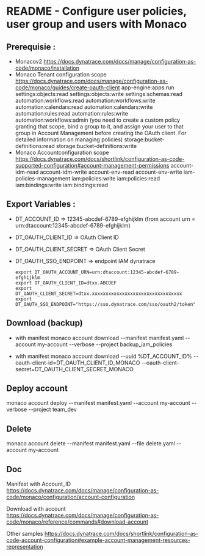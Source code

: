 # README - Configure user policies, user group and users with Monaco

## Prerequisie :
- Monacov2 https://docs.dynatrace.com/docs/manage/configuration-as-code/monaco/installation
- Monaco Tenant configuration scope https://docs.dynatrace.com/docs/manage/configuration-as-code/monaco/guides/create-oauth-client
	app-engine:apps:run
	settings:objects:read
	settings:objects:write
	settings:schemas:read
	automation:workflows:read
	automation:workflows:write
	automation:calendars:read
	automation:calendars:write
	automation:rules:read
	automation:rules:write
	automation:workflows:admin (you need to create a custom policy granting that scope, bind a group to it, and assign your user to that group in Account Management before creating the OAuth client. For detailed information on managing policies)
	storage:bucket-definitions:read
	storage:bucket-definitions:write
- Monaco Accountconfiguration scope https://docs.dynatrace.com/docs/shortlink/configuration-as-code-supported-configuration#account-management-permissions
	account-idm-read
	account-idm-write
	account-env-read
	account-env-write
	iam-policies-management
	iam:policies:write
	iam:policies:read
	iam:bindings:write
	iam:bindings:read

## Export Variables :
- DT_ACCOUNT_ID => 12345-abcdef-6789-efghijklm (from account urn = urn:dtaccount:12345-abcdef-6789-efghijklm)
- DT_OAUTH_CLIENT_ID => OAuth Client ID
- DT_OAUTH_CLIENT_SECRET => OAuth Client Secret
- DT_OAUTH_SSO_ENDPOINT => endpoint IAM dynatrace  

      export DT_OAUTH_ACCOUNT_URN=urn:dtaccount:12345-abcdef-6789-efghijklm
      export DT_OAUTH_CLIENT_ID=dtxx.ABCDEF
      export DT_OAUTH_CLIENT_SECRET=dtxx.xxxxxxxxxxxxxxxxxxxxxxxxxxxxxxxxx
      export DT_OAUTH_SSO_ENDPOINT="https://sso.dynatrace.com/sso/oauth2/token"

## Download (backup)
- with manifest
	monaco account download --manifest manifest.yaml --account my-account --verbose --project backup_iam_policies

- with manifest
	monaco account download --uuid %DT_ACCOUNT_ID% --oauth-client-id=DT_OAUTH_CLIENT_ID_MONACO --oauth-client-secret=DT_OAUTH_CLIENT_SECRET_MONACO

## Deploy account
monaco account deploy --manifest manifest.yaml --account my-account --verbose --project team_dev

## Delete
monaco account delete --manifest manifest.yaml --file delete.yaml --account my-account

## Doc
Manifest with Account_ID
https://docs.dynatrace.com/docs/manage/configuration-as-code/monaco/configuration/account-configuration

Download with account
https://docs.dynatrace.com/docs/manage/configuration-as-code/monaco/reference/commands#download-account

Other samples
https://docs.dynatrace.com/docs/shortlink/configuration-as-code-account-configuration#example-account-management-resources-representation
